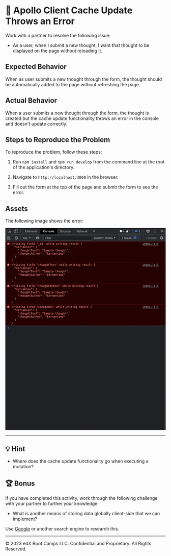 # 🐛 Apollo Client Cache Update Throws an Error

Work with a partner to resolve the following issue:

* As a user, when I submit a new thought, I want that thought to be displayed on the page without reloading it.

## Expected Behavior

When as user submits a new thought through the form, the thought should be automatically added to the page without refreshing the page.

## Actual Behavior

When a user submits a new thought through the form, the thought is created but the cache update functionality throws an error in the console and doesn't update correctly.

## Steps to Reproduce the Problem

  To reproduce the problem, follow these steps:

1. Run `npm install` and `npm run develop` from the command line at the root of the application's directory.

2. Navigate to `http://localhost:3000` in the browser.

3. Fill out the form at the top of the page and submit the form to see the error.

## Assets

The following image shows the error:

![The Chrome Console displays an error after the update cache functionality executes.](./Images/01-screenshot.png)

---

## 💡 Hint

* Where does the cache update functionality go when executing a mutation?  

## 🏆 Bonus

If you have completed this activity, work through the following challenge with your partner to further your knowledge:

* What is another means of storing data globally client-side that we can implement?

Use [Google](https://www.google.com) or another search engine to research this.

---
© 2023 edX Boot Camps LLC. Confidential and Proprietary. All Rights Reserved.
